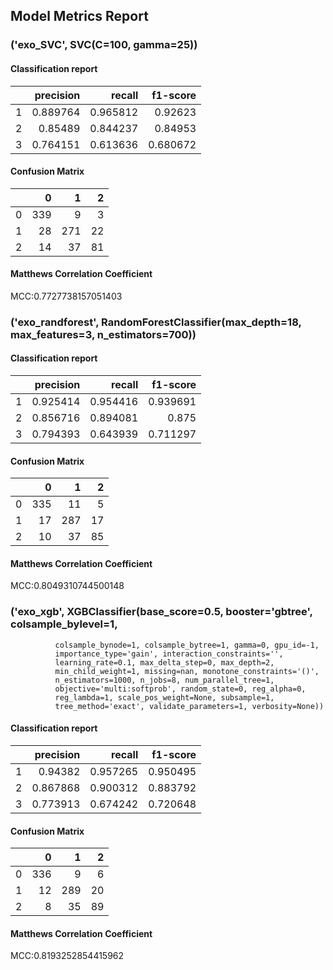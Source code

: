 ## Model Metrics Report
### ('exo_SVC', SVC(C=100, gamma=25))
#### Classification report
|    |   precision |   recall |   f1-score |
|---:|------------:|---------:|-----------:|
|  1 |    0.889764 | 0.965812 |   0.92623  |
|  2 |    0.85489  | 0.844237 |   0.84953  |
|  3 |    0.764151 | 0.613636 |   0.680672 |
#### Confusion Matrix
|    |   0 |   1 |   2 |
|---:|----:|----:|----:|
|  0 | 339 |   9 |   3 |
|  1 |  28 | 271 |  22 |
|  2 |  14 |  37 |  81 |
#### Matthews Correlation Coefficient
MCC:0.7727738157051403
### ('exo_randforest', RandomForestClassifier(max_depth=18, max_features=3, n_estimators=700))
#### Classification report
|    |   precision |   recall |   f1-score |
|---:|------------:|---------:|-----------:|
|  1 |    0.925414 | 0.954416 |   0.939691 |
|  2 |    0.856716 | 0.894081 |   0.875    |
|  3 |    0.794393 | 0.643939 |   0.711297 |
#### Confusion Matrix
|    |   0 |   1 |   2 |
|---:|----:|----:|----:|
|  0 | 335 |  11 |   5 |
|  1 |  17 | 287 |  17 |
|  2 |  10 |  37 |  85 |
#### Matthews Correlation Coefficient
MCC:0.8049310744500148
### ('exo_xgb', XGBClassifier(base_score=0.5, booster='gbtree', colsample_bylevel=1,
              colsample_bynode=1, colsample_bytree=1, gamma=0, gpu_id=-1,
              importance_type='gain', interaction_constraints='',
              learning_rate=0.1, max_delta_step=0, max_depth=2,
              min_child_weight=1, missing=nan, monotone_constraints='()',
              n_estimators=1000, n_jobs=8, num_parallel_tree=1,
              objective='multi:softprob', random_state=0, reg_alpha=0,
              reg_lambda=1, scale_pos_weight=None, subsample=1,
              tree_method='exact', validate_parameters=1, verbosity=None))
#### Classification report
|    |   precision |   recall |   f1-score |
|---:|------------:|---------:|-----------:|
|  1 |    0.94382  | 0.957265 |   0.950495 |
|  2 |    0.867868 | 0.900312 |   0.883792 |
|  3 |    0.773913 | 0.674242 |   0.720648 |
#### Confusion Matrix
|    |   0 |   1 |   2 |
|---:|----:|----:|----:|
|  0 | 336 |   9 |   6 |
|  1 |  12 | 289 |  20 |
|  2 |   8 |  35 |  89 |
#### Matthews Correlation Coefficient
MCC:0.8193252854415962
